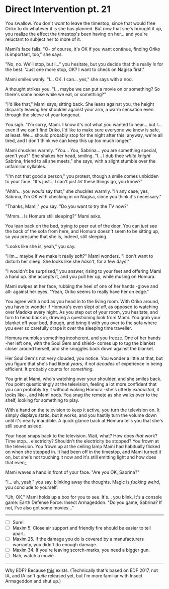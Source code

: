 # Direct Intervention pt. 21

You swallow. You don't *want* to leave the timestop, since that would free Oriko to do whatever it is she has planned. But now that she's brought it up, you realize the effect the timestop's been having on her... and you're reluctant to subject her to more of it.

Mami's face falls. "O- of course, it's OK if you want continue, finding Oriko is important, too," she says.

"No, no. We'll stop, but I..." you hesitate, but you decide that this really *is* for the best. "Just one more stop, OK? I want to check on Nagisa first."

Mami smiles wanly. "I... OK. I can... yes," she says with a nod.

A thought strikes you. "I... maybe we can put a movie on or something? So there's some noise while we eat, or something?"

"I'd like that," Mami says, sitting back. She leans against you, the height disparity leaving her shoulder against your arm, a warm sensation even through the sleeve of your longcoat.

You sigh. "I'm sorry, Mami. I know it's not what you wanted to hear... but I... even if we can't find Oriko, I'd like to make sure everyone we know is safe, at least. We... should probably stop for the night after this, anyway, we're all tired, and I don't think we can keep this up too much longer."

Mami chuckles warmly. "You... You, Sabrina... you are something special, aren't you?" She shakes her head, smiling. "I... I dub thee *white knight* Sabrina, friend to all she meets," she says, with a slight stumble over the unfamiliar syllables.

"I'm not that good a person," you protest, though a smile comes unbidden to your face. "It's just... I can't just *let* these things go, you know?"

"Ahhh... you *would* say that," she chuckles warmly. "In any case, yes, Sabrina, I'm OK with checking in on Nagisa, since you think it's necessary."

"Thanks, Mami," you say. "Do you want to try the TV now?"

"Mmm... Is Homura still sleeping?" Mami asks.

You lean back on the bed, trying to peer out of the door. You can *just* see the back of the sofa from here, and Homura doesn't seem to be sitting up, so you presume that she is, indeed, still sleeping.

"Looks like she is, yeah," you say.

"Hm... maybe if we make it really soft?" Mami wonders. "I don't want to disturb her sleep. She looks like she *hasn't*, for a few days."

"I wouldn't be surprised," you answer, rising to your feet and offering Mami a hand up. She accepts it, and you pull her up, while musing on Homura.

Mami swipes at her face, rubbing the heel of one of her hands -glove and all- against her eyes. "Yeah, Oriko seems to really have her on edge."

You agree with a nod as you head in to the living room. With Oriko around, you have to wonder if Homura's even slept *at all*, as opposed to watching over Madoka every night. As you step out of your room, you hesitate, and turn to head back in, drawing a questioning look from Mami. You grab your blanket off your bed, though, and bring it with you over to the sofa where you ever so carefully drape it over the sleeping time traveller.

Homura mumbles something incoherent, and you freeze. One of her hands -her left one, with the Soul Gem and shield- comes up to tug the blanket closer around herself, and she snuggles back down against the blanket.

Her Soul Gem's not very clouded, you notice. You wonder a little at that, but you figure that she's had literal *years*, if not *decades* of experience in being efficient. It probably counts for *something*.

You grin at Mami, who's watching over your shoulder, and she smiles back. You point questioningly at the television, feeling a lot more confident that you can probably try it without waking Homura -she's utterly *exhausted*, it looks like-, and Mami nods. You snag the remote as she walks over to the shelf, looking for something to play.

With a hand on the television to keep it active, you turn the television on. It simply displays static, but it works, and you hastily turn the volume down until it's nearly inaudible. A quick glance back at Homura tells you that she's still sound asleep.

Your head snaps back to the television. Wait, what? How does *that* work? Time stop... electricity? Shouldn't the electricity be stopped? You frown at the television. You frown up at the ceiling lamp Mami had habitually flicked on when she stepped in. It had been off in the timestop, and Mami turned it on, but she's not touching it now and it's still emitting light and how does that even[-](http://i.imgur.com/ts0Sizz.jpg)

Mami waves a hand in front of your face. "Are you OK, Sabrina?"

"I... uh, yeah," you say, blinking away the thoughts. Magic is *fucking weird*, you conclude to yourself.

"Uh, OK." Mami holds up a box for you to see. It's... you blink. It's a console game: Earth Defense Force: Insect Armageddon. "Do you game, Sabrina? If not, I've also got some movies..."

---

- [ ] Sure!
- [ ] Maxim 5. Close air support and friendly fire should be easier to tell apart.
- [ ] Maxim 25. If the damage you do is covered by a manufacturers warranty, you didn't do enough damage.
- [ ] Maxim 34. If you're leaving scorch-marks, you need a bigger gun.
- [ ] Nah, watch a movie.

---

Why EDF? Because [this](http://www.youtube.com/watch?v=hMFZu18xU3Y) exists. (Technically that's based on EDF 2017, not IA, and IA isn't *quite* released yet, but I'm more familiar with Insect Armageddon and shut up.)
